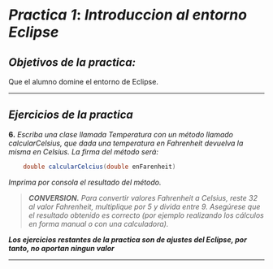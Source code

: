 # ***Practica 1***: *Introduccion al entorno Eclipse*

## ***Objetivos de la practica:***
Que el alumno domine el entorno de Eclipse.
___
## ***Ejercicios de la practica***

**6.** *Escriba una clase llamada Temperatura con un método llamado calcularCelsius, que dada una temperatura en Fahrenheit devuelva la misma en Celsius. La firma del
método será:*

```Java
    double calcularCelcius(double enFarenheit)
```

*Imprima por consola el resultado del método.*

>***CONVERSION.*** *Para convertir valores Fahrenheit a Celsius, reste 32 al valor Fahrenheit, multiplique por 5 y divida entre 9. Asegúrese que el resultado obtenido es correcto (por ejemplo realizando los cálculos en forma manual o con una calculadora).*

***Los ejercicios restantes de la practica son de ajustes del Eclipse, por tanto, no aportan ningun valor***
___


